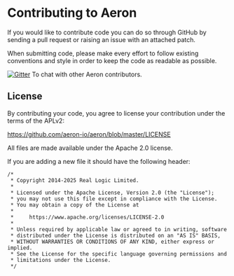 # Contributing to Aeron

If you would like to contribute code you can do so through GitHub by sending a pull request or raising an issue with an attached patch.

When submitting code, please make every effort to follow existing conventions and style in order to keep the code as readable as possible.

[![Gitter](https://img.shields.io/gitter/room/gitterHQ/gitter.svg)](https://gitter.im/aeron-io/Aeron?utm_source=badge&utm_medium=badge&utm_campaign=pr-badge&utm_content=badge) To chat with other Aeron contributors.

## License

By contributing your code, you agree to license your contribution under the terms of the APLv2:
 
https://github.com/aeron-io/aeron/blob/master/LICENSE

All files are made available under the Apache 2.0 license.

If you are adding a new file it should have the following header:

```
/*
 * Copyright 2014-2025 Real Logic Limited.
 *
 * Licensed under the Apache License, Version 2.0 (the "License");
 * you may not use this file except in compliance with the License.
 * You may obtain a copy of the License at
 *
 *     https://www.apache.org/licenses/LICENSE-2.0
 *
 * Unless required by applicable law or agreed to in writing, software
 * distributed under the License is distributed on an "AS IS" BASIS,
 * WITHOUT WARRANTIES OR CONDITIONS OF ANY KIND, either express or implied.
 * See the License for the specific language governing permissions and
 * limitations under the License.
 */
 ```